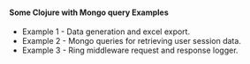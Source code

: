 #### Some Clojure with Mongo query Examples

* Example 1 - Data generation and excel export.
* Example 2 - Mongo queries for retrieving user session data.
* Example 3 - Ring middleware request and response logger.
